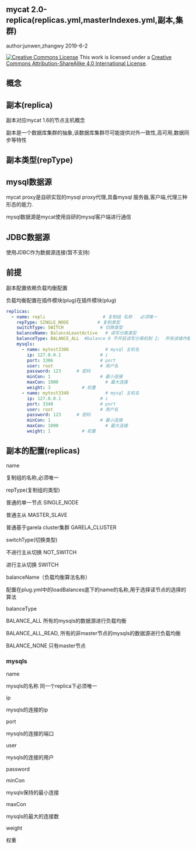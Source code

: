 ## mycat 2.0-replica(replicas.yml,masterIndexes.yml,副本,集群)

author:junwen,zhangwy 2019-6-2

[![Creative Commons License](https://i.creativecommons.org/l/by-sa/4.0/88x31.png)](http://creativecommons.org/licenses/by-sa/4.0/)
This work is licensed under a [Creative Commons Attribution-ShareAlike 4.0 International License](http://creativecommons.org/licenses/by-sa/4.0/).

## 概念

## 副本(replica)

副本对应mycat 1.6的节点主机概念

副本是一个数据库集群的抽象,该数据库集群尽可能提供对外一致性,高可用,数据同步等特性

## 副本类型(repType)

## mysql数据源

mycat proxy是自研实现的mysql proxy代理,具备mysql 服务器,客户端,代理三种形态的能力.

mysql数据源是mycat使用自研的mysql客户端进行通信

## JDBC数据源

使用JDBC作为数据源连接(暂不支持)

## 前提

副本配置依赖负载均衡配置

负载均衡配置在插件模块(plug)在插件模块(plug)



```yaml
replicas:
  - name: repli                      # 复制组 名称   必须唯一
    repType: SINGLE_NODE           # 复制类型
    switchType: SWITCH              # 切换类型
    balanceName: BalanceLeastActive   # 读写分离类型
    balanceType: BALANCE_ALL  #balance 0 不开启读写分离机制 2;  所有读操作都随机的在 writeHost、readhost 上分发; 3 所有读请求随机的分发到 wiriterHost 对应的 readhost 执行，writerHost 不负担读压力
    mysqls:
      - name: mytest3306              # mysql 主机名
        ip: 127.0.0.1               # i
        port: 3306                  # port
        user: root                  # 用户名
        password: 123      # 密码
        minCon: 1                   # 最小连接
        maxCon: 1000                  # 最大连接
        weight: 3            # 权重
      - name: mytest3340              # mysql 主机名
        ip: 127.0.0.1               # i
        port: 3340                  # port
        user: root                  # 用户名
        password: 123      # 密码
        minCon: 1                   # 最小连接
        maxCon: 1000                  # 最大连接
        weight: 1            # 权重
```
## 副本的配置(replicas)

name 

复制组的名称,必须唯一

repType(复制组的类型)

普通的单一节点 SINGLE_NODE 

普通主从 MASTER_SLAVE 

普通基于garela cluster集群 GARELA_CLUSTER 

switchType(切换类型)

不进行主从切换 NOT_SWITCH

进行主从切换 SWITCH

balanceName（负载均衡算法名称）

配置在plug.yml中的loadBalances底下的name的名称,用于选择读节点的选择的算法

balanceType

BALANCE_ALL 所有的mysqls的数据源进行负载均衡 

BALANCE_ALL_READ,  所有的非master节点的mysqls的数据源进行负载均衡

BALANCE_NONE  只有master节点

### mysqls

name

mysqls的名称  同一个replica下必须唯一

ip

mysqls的连接的ip
        
port

mysqls的连接的端口

user

mysqls的连接的用户

password

minCon
                  
mysqls保持的最小连接

maxCon

mysqls的最大的连接数 
        
weight

权重


  

